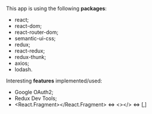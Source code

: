 This app is using the following **packages**:
* react;
* react-dom;
* react-router-dom;
* semantic-ui-css;
* redux;
* react-redux;
* redux-thunk;
* axios;
* lodash.

Interesting **features** implemented/used:
* Google OAuth2;
* Redux Dev Tools;
* <React.Fragment></React.Fragment> <=> <></> <=> [,]

